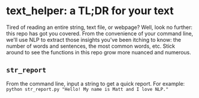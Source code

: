 # text_helper: a TL;DR for your text
Tired of reading an entire string, text file, or webpage? Well, look no further: this repo has got you covered. From the convenience of your command line, we'll use NLP to extract those insights you've been itching to know: the number of words and sentences, the most common words, etc. Stick around to see the functions in this repo grow more nuanced and numerous.

## `str_report`
From the command line, input a string to get a quick report. For example: <br>
`python str_report.py "Hello! My name is Matt and I love NLP."`
